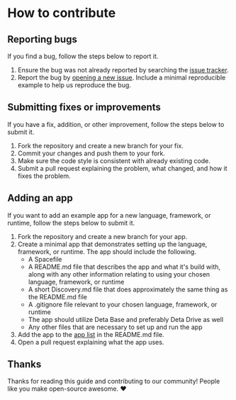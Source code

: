 # How to contribute

## Reporting bugs

If you find a bug, follow the steps below to report it.

1. Ensure the bug was not already reported by searching the [issue tracker](https://github.com/deta/starters/issues).
2. Report the bug by [opening a new issue](https://github.com/deta/starters/issues/new). Include a minimal reproducible example to help us reproduce the bug.

## Submitting fixes or improvements

If you have a fix, addition, or other improvement, follow the steps below to submit it.

1. Fork the repository and create a new branch for your fix.
2. Commit your changes and push them to your fork.
3. Make sure the code style is consistent with already existing code.
4. Submit a pull request explaining the problem, what changed, and how it fixes the problem.

## Adding an app

If you want to add an example app for a new language, framework, or runtime, follow the steps below to submit it.

1. Fork the repository and create a new branch for your app.
2. Create a minimal app that demonstrates setting up the language, framework, or runtime. The app should include the following.
    - A Spacefile
    - A README.md file that describes the app and what it's build with, along with any other information relating to using your chosen language, framework, or runtime
    - A short Discovery.md file that does approximately the same thing as the README.md file
    - A .gitignore file relevant to your chosen language, framework, or runtime
    - The app should utilize Deta Base and preferably Deta Drive as well
    - Any other files that are necessary to set up and run the app
3. Add the app to the [app list](README.md#app-list) in the README.md file.
4. Open a pull request explaining what the app uses.

## Thanks

Thanks for reading this guide and contributing to our community! People like you make open-source awesome. ❤️
